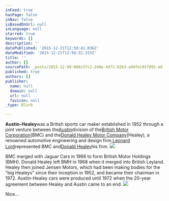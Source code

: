 ```yaml
---
inFeed: true
hasPage: false
inNav: false
isBasedOnUrl: null
inLanguage: null
starred: true
keywords: []
description: ''
datePublished: '2015-12-21T12:58:41.036Z'
dateModified: '2015-12-21T12:58:32.333Z'
title: ''
author: []
sourcePath: _posts/2015-12-09-068c57c2-240e-4d72-8263-a04fec02fd93.md
published: true
authors: []
publisher:
  name: null
  domain: null
  url: null
  favicon: null
_type: Blurb

---
```

**Austin-Healey**was a British sports car maker established in 1952 through a joint venture between the[Austin][0]division of the[British Motor Corporation][1](BMC) and the[Donald Healey Motor Company][2](Healey), a renowned automotive engineering and design firm.[Leonard Lord][3]represented BMC and[Donald Healey][4]his firm.
![](https://the-grid-user-content.s3-us-west-2.amazonaws.com/b93c5e39-090b-434e-9677-b10cda167b68.JPG)

BMC merged with Jaguar Cars in 1966 to form British Motor
Holdings (BMH). Donald Healey left BMH in 1968 when it merged into British
Leyland. Healey then joined Jensen Motors, which had been making bodies for the
"big Healeys" since their inception in 1952, and became their
chairman in 1972\. Austin-Healey cars were produced until 1972 when the 20-year
agreement between Healey and Austin came to an end.
![](https://the-grid-user-content.s3-us-west-2.amazonaws.com/374e8c27-ce53-4ef2-b461-f8f67e68e642.JPG)

Nice...

[0]: https://en.wikipedia.org/wiki/Austin_Motor_Company "Austin Motor Company"
[1]: https://en.wikipedia.org/wiki/British_Motor_Corporation "British Motor Corporation"
[2]: https://en.wikipedia.org/wiki/Donald_Healey_Motor_Company "Donald Healey Motor Company"
[3]: https://en.wikipedia.org/wiki/Leonard_Lord "Leonard Lord"
[4]: https://en.wikipedia.org/wiki/Donald_Healey "Donald Healey"